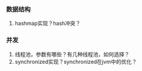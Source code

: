 ### 数据结构

1. hashmap实现？hash冲突？

### 并发

1. 线程池，参数有哪些？有几种线程池，如何选择？
2. synchronized实现？synchronized在jvm中的优化？

